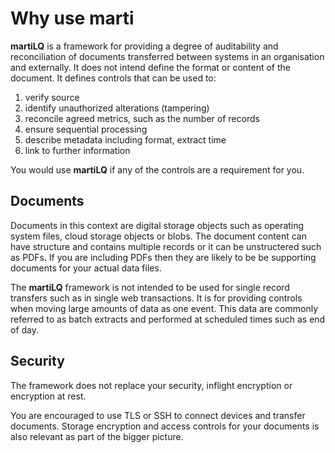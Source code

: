 Why use marti
=============

**martiLQ** is a framework for providing a degree of auditability and reconciliation of
documents transferred between systems in an organisation and externally.  It does not intend
define the format or content of the document.  It defines controls that can be used to:

1. verify source
2. identify unauthorized alterations (tampering)
3. reconcile agreed metrics, such as the number of records
4. ensure sequential processing
5. describe metadata including format, extract time
6. link to further information

You would use **martiLQ** if any of the controls are a requirement for you.

Documents
---------

Documents in this context are digital storage objects such as operating system files,
cloud storage objects or blobs.  The document content can have structure and contains multiple
records or it can be unstructered such as PDFs.  If you are including PDFs then they are
likely to be be supporting documents for your actual data files.

The **martiLQ** framework is not intended to be used for single record transfers such as 
in single web transactions.  It is for providing controls when moving large amounts of
data as one event.  This data are commonly referred to as batch extracts and performed 
at scheduled times such as end of day.

Security
--------

The framework does not replace your security, inflight encryption or encryption at rest.

You are encouraged to use TLS or SSH to connect devices and transfer documents.  Storage 
encryption and access controls for your documents is also relevant as part of the bigger 
picture.
